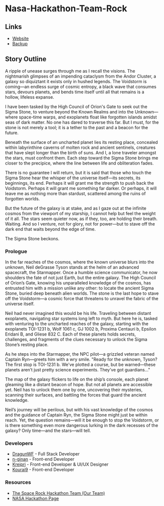 # Nasa-Hackathon-Team-Rock

## Links

- [Website](https://planetary-odyssey.onrender.com)
- [Backup](https://planetary-odyssey-backup.onrender.com)

## Story Outline

A ripple of unease surges through me as I recall the visions. The nightmarish glimpses of an impending cataclysm from the Andor Cluster, a galaxy so diquiztant it exists only in hushed legends. The Voidstorm is coming—an endless surge of cosmic entropy, a black wave that consumes stars, devours planets, and bends time itself until all that remains is a hollow, lifeless expanse.

I have been tasked by the High Council of Orion's Gate to seek out the Sigma Stone, to venture beyond the Known Realms and into the Unknown—where space-time warps, and exoplanets float like forgotten islands amidst seas of dark matter. No one has dared to traverse this far. But I must, for the stone is not merely a tool; it is a tether to the past and a beacon for the future.

Beneath the surface of an uncharted planet lies its resting place, concealed within labyrinthine caverns of molten rock and ancient sentinels, creatures that have slept longer than the birth of suns. And I, a lone traveler amongst the stars, must confront them. Each step toward the Sigma Stone brings me closer to the precipice, where the line between life and obliteration fades.

There is no guarantee I will return, but it is said that those who touch the Sigma Stone hear the whisper of the universe itself—its secrets, its beginnings, its end. Perhaps it will grant me the strength to push back the Voidstorm. Perhaps it will grant me something far darker. Or perhaps, it will leave me as nothing more than stardust, scattered among the ruins of forgotten worlds.

But the future of the galaxy is at stake, and as I gaze out at the infinite cosmos from the viewport of my starship, I cannot help but feel the weight of it all. The stars seem quieter now, as if they, too, are holding their breath. Waiting.
And so I venture, not for glory, not for power—but to stave off the dark end that waits beyond the edge of time.

The Sigma Stone beckons.

### Prologue

In the far reaches of the cosmos, where the known universe blurs into the unknown, Neil deGrasse Tyson stands at the helm of an advanced spacecraft, the Starmapper. Once a humble science communicator, he now shoulders the fate of not just Earth, but the entire galaxy. The High Council of Orion’s Gate, knowing his unparalleled knowledge of the cosmos, has entrusted him with a mission unlike any other: to locate the ancient Sigma Stone, buried deep beneath alien worlds. The stone is the last hope to stave off the Voidstorm—a cosmic force that threatens to unravel the fabric of the universe itself.

Neil had never imagined this would be his life. Traveling between distant exoplanets, navigating star systems long left to myth. But here he is, tasked with venturing to the uncharted reaches of the galaxy, starting with the exoplanets TOI-1231 b, Wolf 1061 c, GJ 1002 b, Proxima Centauri b, Epsilon Eridani B, and Gliese 832 C. Each of these planets holds secrets, challenges, and fragments of the clues necessary to unlock the Sigma Stone’s resting place.

As he steps into the Starmapper, the NPC pilot—a grizzled veteran named Captain Ryn—greets him with a wry smile. "Ready for the unknown, Tyson? The first stop is TOI-1231 b. We’ve plotted a course, but be warned—these planets aren’t just pretty science experiments. They’ve got guardians…"

The map of the galaxy flickers to life on the ship’s console, each planet gleaming like a distant beacon of hope. But not all planets are accessible yet. Neil has to unlock them one by one, uncovering their mysteries, scanning their surfaces, and battling the forces that guard the ancient knowledge.

Neil’s journey will be perilous, but with his vast knowledge of the cosmos and the guidance of Captain Ryn, the Sigma Stone might just be within reach. Yet, the question remains—will it be enough to stop the Voidstorm, or is there something even more dangerous lurking in the dark recesses of the galaxy? Only time—and the stars—will tell.

### Developers

- [DragunWF](https://github.com/DragunWF) - Full Stack Developer
- [n-ginan](https://github.com/n-ginan) - Front-end Developer
- [Kreipri](https://github.com/Kreipri) - Front-end Developer & UI/UX Designer
- [Kourai9](https://github.com/Kourai9) - Front-end Developer

### Resources

- [The Space Rock Hackathon Team (Our Team)](https://www.spaceappschallenge.org/nasa-space-apps-2024/find-a-team/the-space-rock/?tab=members)
- [NASA Hackathon Page](https://www.spaceappschallenge.org/nasa-space-apps-2024/2024-local-events/manila/)
